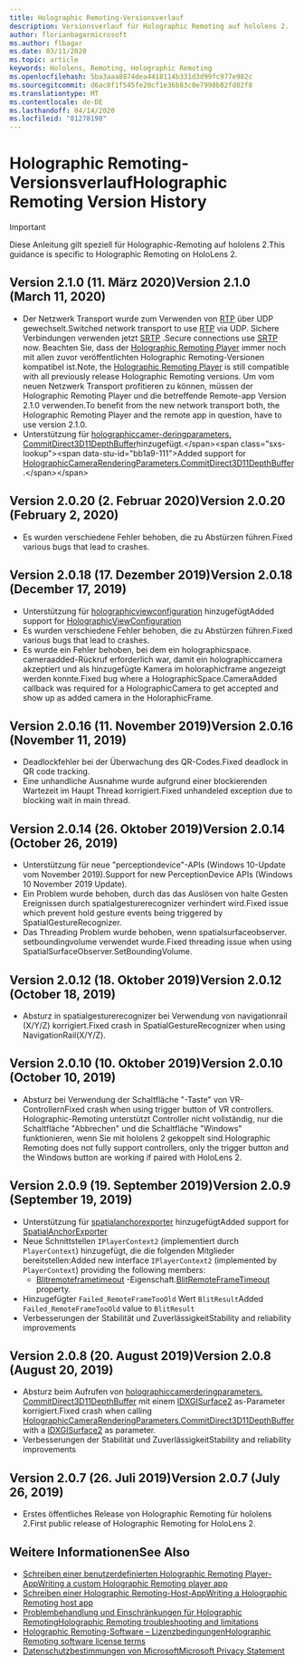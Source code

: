 ```yaml
---
title: Holographic Remoting-Versionsverlauf
description: Versionsverlauf für Holographic Remoting auf hololens 2.
author: florianbagarmicrosoft
ms.author: flbagar
ms.date: 03/11/2020
ms.topic: article
keywords: Hololens, Remoting, Holographic Remoting
ms.openlocfilehash: 5ba3aaa8874dea4418114b331d3d99fc977e982c
ms.sourcegitcommit: d6ac8f1f545fe20cf1e36b83c0e7998b82fd02f8
ms.translationtype: MT
ms.contentlocale: de-DE
ms.lasthandoff: 04/14/2020
ms.locfileid: "81278198"
---
```

# <a name="holographic-remoting-version-history"></a><span data-ttu-id="bb1a9-104">Holographic Remoting-Versionsverlauf</span><span class="sxs-lookup"><span data-stu-id="bb1a9-104">Holographic Remoting Version History</span></span>

> [!IMPORTANT]
> <span data-ttu-id="bb1a9-105">Diese Anleitung gilt speziell für Holographic-Remoting auf hololens 2.</span><span class="sxs-lookup"><span data-stu-id="bb1a9-105">This guidance is specific to Holographic Remoting on HoloLens 2.</span></span>

## <a name="version-210-march-11-2020"></a><span data-ttu-id="bb1a9-106">Version 2.1.0 (11. März 2020)<a name="v2.1.0"></a></span><span class="sxs-lookup"><span data-stu-id="bb1a9-106">Version 2.1.0 (March 11, 2020) <a name="v2.1.0"></a></span></span>
* <span data-ttu-id="bb1a9-107">Der Netzwerk Transport wurde zum Verwenden von [RTP](https://en.wikipedia.org/wiki/Real-time_Transport_Protocol) über UDP gewechselt.</span><span class="sxs-lookup"><span data-stu-id="bb1a9-107">Switched network transport to use [RTP](https://en.wikipedia.org/wiki/Real-time_Transport_Protocol) via UDP.</span></span> <span data-ttu-id="bb1a9-108">Sichere Verbindungen verwenden jetzt [SRTP](https://en.wikipedia.org/wiki/Secure_Real-time_Transport_Protocol) .</span><span class="sxs-lookup"><span data-stu-id="bb1a9-108">Secure connections use [SRTP](https://en.wikipedia.org/wiki/Secure_Real-time_Transport_Protocol) now.</span></span> <span data-ttu-id="bb1a9-109">Beachten Sie, dass der [Holographic Remoting Player](holographic-remoting-player.md) immer noch mit allen zuvor veröffentlichten Holographic Remoting-Versionen kompatibel ist.</span><span class="sxs-lookup"><span data-stu-id="bb1a9-109">Note, the [Holographic Remoting Player](holographic-remoting-player.md) is still compatible with all previously release Holographic Remoting versions.</span></span> <span data-ttu-id="bb1a9-110">Um vom neuen Netzwerk Transport profitieren zu können, müssen der Holographic Remoting Player und die betreffende Remote-app Version 2.1.0 verwenden.</span><span class="sxs-lookup"><span data-stu-id="bb1a9-110">To benefit from the new network transport both, the Holographic Remoting Player and the remote app in question, have to use version 2.1.0.</span></span>
* <span data-ttu-id="bb1a9-111">Unterstützung für [holographiccamer-deringparameters. CommitDirect3D11DepthBuffer](https://docs.microsoft.com/uwp/api/windows.graphics.holographic.holographiccamerarenderingparameters.commitdirect3d11depthbuffer#Windows_Graphics_Holographic_HolographicCameraRenderingParameters_CommitDirect3D11DepthBuffer_Windows_Graphics_DirectX_Direct3D11_IDirect3DSurface_)hinzugefügt.</span><span class="sxs-lookup"><span data-stu-id="bb1a9-111">Added support for [HolographicCameraRenderingParameters.CommitDirect3D11DepthBuffer](https://docs.microsoft.com/uwp/api/windows.graphics.holographic.holographiccamerarenderingparameters.commitdirect3d11depthbuffer#Windows_Graphics_Holographic_HolographicCameraRenderingParameters_CommitDirect3D11DepthBuffer_Windows_Graphics_DirectX_Direct3D11_IDirect3DSurface_).</span></span> 

## <a name="version-2020-february-2-2020"></a><span data-ttu-id="bb1a9-112">Version 2.0.20 (2. Februar 2020)<a name="v2.0.20"></a></span><span class="sxs-lookup"><span data-stu-id="bb1a9-112">Version 2.0.20 (February 2, 2020) <a name="v2.0.20"></a></span></span>
* <span data-ttu-id="bb1a9-113">Es wurden verschiedene Fehler behoben, die zu Abstürzen führen.</span><span class="sxs-lookup"><span data-stu-id="bb1a9-113">Fixed various bugs that lead to crashes.</span></span>

## <a name="version-2018-december-17-2019"></a><span data-ttu-id="bb1a9-114">Version 2.0.18 (17. Dezember 2019)<a name="v2.0.18"></a></span><span class="sxs-lookup"><span data-stu-id="bb1a9-114">Version 2.0.18 (December 17, 2019) <a name="v2.0.18"></a></span></span>
* <span data-ttu-id="bb1a9-115">Unterstützung für [holographicviewconfiguration](https://docs.microsoft.com/uwp/api/windows.graphics.holographic.holographicviewconfiguration) hinzugefügt</span><span class="sxs-lookup"><span data-stu-id="bb1a9-115">Added support for [HolographicViewConfiguration](https://docs.microsoft.com/uwp/api/windows.graphics.holographic.holographicviewconfiguration)</span></span>
* <span data-ttu-id="bb1a9-116">Es wurden verschiedene Fehler behoben, die zu Abstürzen führen.</span><span class="sxs-lookup"><span data-stu-id="bb1a9-116">Fixed various bugs that lead to crashes.</span></span>
* <span data-ttu-id="bb1a9-117">Es wurde ein Fehler behoben, bei dem ein holographicspace. cameraadded-Rückruf erforderlich war, damit ein holographiccamera akzeptiert und als hinzugefügte Kamera im holoraphicframe angezeigt werden konnte.</span><span class="sxs-lookup"><span data-stu-id="bb1a9-117">Fixed bug where a HolographicSpace.CameraAdded callback was required for a HolographicCamera to get accepted and show up as added camera in the HoloraphicFrame.</span></span>

## <a name="version-2016-november-11-2019"></a><span data-ttu-id="bb1a9-118">Version 2.0.16 (11. November 2019)<a name="2.0.16"></a></span><span class="sxs-lookup"><span data-stu-id="bb1a9-118">Version 2.0.16 (November 11, 2019) <a name="2.0.16"></a></span></span>
* <span data-ttu-id="bb1a9-119">Deadlockfehler bei der Überwachung des QR-Codes.</span><span class="sxs-lookup"><span data-stu-id="bb1a9-119">Fixed deadlock in QR code tracking.</span></span>
* <span data-ttu-id="bb1a9-120">Eine unhandliche Ausnahme wurde aufgrund einer blockierenden Wartezeit im Haupt Thread korrigiert.</span><span class="sxs-lookup"><span data-stu-id="bb1a9-120">Fixed unhandeled exception due to blocking wait in main thread.</span></span>

## <a name="version-2014-october-26-2019"></a><span data-ttu-id="bb1a9-121">Version 2.0.14 (26. Oktober 2019)<a name="v2.0.14"></a></span><span class="sxs-lookup"><span data-stu-id="bb1a9-121">Version 2.0.14 (October 26, 2019) <a name="v2.0.14"></a></span></span>
* <span data-ttu-id="bb1a9-122">Unterstützung für neue "perceptiondevice"-APIs (Windows 10-Update vom November 2019).</span><span class="sxs-lookup"><span data-stu-id="bb1a9-122">Support for new PerceptionDevice APIs (Windows 10 November 2019 Update).</span></span>
* <span data-ttu-id="bb1a9-123">Ein Problem wurde behoben, durch das das Auslösen von halte Gesten Ereignissen durch spatialgesturerecognizer verhindert wird.</span><span class="sxs-lookup"><span data-stu-id="bb1a9-123">Fixed issue which prevent hold gesture events being triggered by SpatialGestureRecognizer.</span></span>
* <span data-ttu-id="bb1a9-124">Das Threading Problem wurde behoben, wenn spatialsurfaceobserver. setboundingvolume verwendet wurde.</span><span class="sxs-lookup"><span data-stu-id="bb1a9-124">Fixed threading issue when using SpatialSurfaceObserver.SetBoundingVolume.</span></span>

## <a name="version-2012-october-18-2019"></a><span data-ttu-id="bb1a9-125">Version 2.0.12 (18. Oktober 2019)<a name="v2.0.12"></a></span><span class="sxs-lookup"><span data-stu-id="bb1a9-125">Version 2.0.12 (October 18, 2019) <a name="v2.0.12"></a></span></span>
* <span data-ttu-id="bb1a9-126">Absturz in spatialgesturerecognizer bei Verwendung von navigationrail (X/Y/Z) korrigiert.</span><span class="sxs-lookup"><span data-stu-id="bb1a9-126">Fixed crash in SpatialGestureRecognizer when using NavigationRail(X/Y/Z).</span></span>

## <a name="version-2010-october-10-2019"></a><span data-ttu-id="bb1a9-127">Version 2.0.10 (10. Oktober 2019)<a name="v2.0.10"></a></span><span class="sxs-lookup"><span data-stu-id="bb1a9-127">Version 2.0.10 (October 10, 2019) <a name="v2.0.10"></a></span></span>
* <span data-ttu-id="bb1a9-128">Absturz bei Verwendung der Schaltfläche "-Taste" von VR-Controllern</span><span class="sxs-lookup"><span data-stu-id="bb1a9-128">Fixed crash when using trigger button of VR controllers.</span></span> <span data-ttu-id="bb1a9-129">Holographic-Remoting unterstützt Controller nicht vollständig, nur die Schaltfläche "Abbrechen" und die Schaltfläche "Windows" funktionieren, wenn Sie mit hololens 2 gekoppelt sind.</span><span class="sxs-lookup"><span data-stu-id="bb1a9-129">Holographic Remoting does not fully support controllers, only the trigger button and the Windows button are working if paired with HoloLens 2.</span></span>

## <a name="version-209-september-19-2019"></a><span data-ttu-id="bb1a9-130">Version 2.0.9 (19. September 2019)<a name="v2.0.9"></a></span><span class="sxs-lookup"><span data-stu-id="bb1a9-130">Version 2.0.9 (September 19, 2019) <a name="v2.0.9"></a></span></span>
* <span data-ttu-id="bb1a9-131">Unterstützung für [spatialanchorexporter](https://docs.microsoft.com/uwp/api/windows.perception.spatial.spatialanchorexporter) hinzugefügt</span><span class="sxs-lookup"><span data-stu-id="bb1a9-131">Added support for [SpatialAnchorExporter](https://docs.microsoft.com/uwp/api/windows.perception.spatial.spatialanchorexporter)</span></span>
* <span data-ttu-id="bb1a9-132">Neue Schnittstellen ```IPlayerContext2``` (implementiert durch ```PlayerContext```) hinzugefügt, die die folgenden Mitglieder bereitstellen:</span><span class="sxs-lookup"><span data-stu-id="bb1a9-132">Added new interface ```IPlayerContext2``` (implemented by ```PlayerContext```) providing the following members:</span></span>
  - <span data-ttu-id="bb1a9-133">[Blitremoteframetimeout](holographic-remoting-create-player.md#BlitRemoteFrameTimeout) -Eigenschaft.</span><span class="sxs-lookup"><span data-stu-id="bb1a9-133">[BlitRemoteFrameTimeout](holographic-remoting-create-player.md#BlitRemoteFrameTimeout)  property.</span></span>
* <span data-ttu-id="bb1a9-134">Hinzugefügter ```Failed_RemoteFrameTooOld``` Wert ```BlitResult```</span><span class="sxs-lookup"><span data-stu-id="bb1a9-134">Added ```Failed_RemoteFrameTooOld``` value to ```BlitResult```</span></span>
* <span data-ttu-id="bb1a9-135">Verbesserungen der Stabilität und Zuverlässigkeit</span><span class="sxs-lookup"><span data-stu-id="bb1a9-135">Stability and reliability improvements</span></span>

## <a name="version-208-august-20-2019"></a><span data-ttu-id="bb1a9-136">Version 2.0.8 (20. August 2019)<a name="v2.0.8"></a></span><span class="sxs-lookup"><span data-stu-id="bb1a9-136">Version 2.0.8 (August 20, 2019) <a name="v2.0.8"></a></span></span>

* <span data-ttu-id="bb1a9-137">Absturz beim Aufrufen von [holographiccamerderingparameters. CommitDirect3D11DepthBuffer](https://docs.microsoft.com/uwp/api/windows.graphics.holographic.holographiccamerarenderingparameters.commitdirect3d11depthbuffer) mit einem [IDXGISurface2](https://docs.microsoft.com/windows/win32/api/dxgi1_2/nn-dxgi1_2-idxgisurface2) as-Parameter korrigiert.</span><span class="sxs-lookup"><span data-stu-id="bb1a9-137">Fixed crash when calling [HolographicCameraRenderingParameters.CommitDirect3D11DepthBuffer](https://docs.microsoft.com/uwp/api/windows.graphics.holographic.holographiccamerarenderingparameters.commitdirect3d11depthbuffer) with a [IDXGISurface2](https://docs.microsoft.com/windows/win32/api/dxgi1_2/nn-dxgi1_2-idxgisurface2) as parameter.</span></span>
* <span data-ttu-id="bb1a9-138">Verbesserungen der Stabilität und Zuverlässigkeit</span><span class="sxs-lookup"><span data-stu-id="bb1a9-138">Stability and reliability improvements</span></span>

## <a name="version-207-july-26-2019"></a><span data-ttu-id="bb1a9-139">Version 2.0.7 (26. Juli 2019)<a name="v2.0.7"></a></span><span class="sxs-lookup"><span data-stu-id="bb1a9-139">Version 2.0.7 (July 26, 2019) <a name="v2.0.7"></a></span></span>

* <span data-ttu-id="bb1a9-140">Erstes öffentliches Release von Holographic Remoting für hololens 2.</span><span class="sxs-lookup"><span data-stu-id="bb1a9-140">First public release of Holographic Remoting for HoloLens 2.</span></span>

## <a name="see-also"></a><span data-ttu-id="bb1a9-141">Weitere Informationen</span><span class="sxs-lookup"><span data-stu-id="bb1a9-141">See Also</span></span>
* [<span data-ttu-id="bb1a9-142">Schreiben einer benutzerdefinierten Holographic Remoting Player-App</span><span class="sxs-lookup"><span data-stu-id="bb1a9-142">Writing a custom Holographic Remoting player app</span></span>](holographic-remoting-create-player.md)
* [<span data-ttu-id="bb1a9-143">Schreiben einer Holographic Remoting-Host-App</span><span class="sxs-lookup"><span data-stu-id="bb1a9-143">Writing a Holographic Remoting host app</span></span>](holographic-remoting-create-host.md)
* [<span data-ttu-id="bb1a9-144">Problembehandlung und Einschränkungen für Holographic Remoting</span><span class="sxs-lookup"><span data-stu-id="bb1a9-144">Holographic Remoting troubleshooting and limitations</span></span>](holographic-remoting-troubleshooting.md)
* [<span data-ttu-id="bb1a9-145">Holographic Remoting-Software – Lizenzbedingungen</span><span class="sxs-lookup"><span data-stu-id="bb1a9-145">Holographic Remoting software license terms</span></span>](https://docs.microsoft.com/legal/mixed-reality/microsoft-holographic-remoting-software-license-terms)
* [<span data-ttu-id="bb1a9-146">Datenschutzbestimmungen von Microsoft</span><span class="sxs-lookup"><span data-stu-id="bb1a9-146">Microsoft Privacy Statement</span></span>](https://go.microsoft.com/fwlink/?LinkId=521839)

